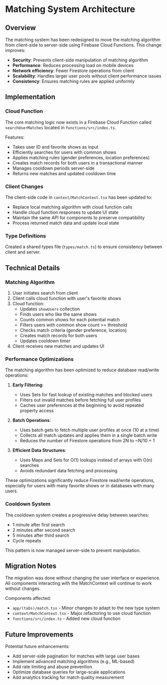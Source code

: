 # Matching System Architecture

## Overview

The matching system has been redesigned to move the matching algorithm from client-side to server-side using Firebase Cloud Functions. This change improves:

- **Security**: Prevents client-side manipulation of matching algorithm
- **Performance**: Reduces processing load on mobile devices
- **Network efficiency**: Fewer Firestore operations from client
- **Scalability**: Handles larger user pools without client performance issues
- **Consistency**: Ensures matching rules are applied uniformly

## Implementation

### Cloud Function

The core matching logic now exists in a Firebase Cloud Function called `searchUserMatches` located in `functions/src/index.ts`.

Features:
- Takes user ID and favorite shows as input
- Efficiently searches for users with common shows
- Applies matching rules (gender preferences, location preferences)
- Creates match records for both users in a transactional manner
- Manages cooldown periods server-side
- Returns new matches and updated cooldown time

### Client Changes

The client-side code in `context/MatchContext.tsx` has been updated to:
- Replace local matching algorithm with cloud function calls
- Handle cloud function responses to update UI state
- Maintain the same API for components to preserve compatibility
- Process returned match data and update local state

### Type Definitions

Created a shared types file (`types/match.ts`) to ensure consistency between client and server.

## Technical Details

### Matching Algorithm

1. User initiates search from client
2. Client calls cloud function with user's favorite shows
3. Cloud function:
   - Updates `showUsers` collection
   - Finds users who like the same shows
   - Counts common shows for each potential match
   - Filters users with common show count >= threshold
   - Checks match criteria (gender preference, location)
   - Creates match records for both users
   - Updates cooldown timer
4. Client receives new matches and updates UI

### Performance Optimizations

The matching algorithm has been optimized to reduce database read/write operations:

1. **Early Filtering**: 
   - Uses Sets for fast lookup of existing matches and blocked users
   - Filters out invalid matches before fetching full user profiles
   - Caches user preferences at the beginning to avoid repeated property access

2. **Batch Operations**:
   - Uses batch gets to fetch multiple user profiles at once (10 at a time)
   - Collects all match updates and applies them in a single batch write
   - Reduces the number of Firestore operations from 2N to ~N/10 + 1

3. **Efficient Data Structures**:
   - Uses Maps and Sets for O(1) lookups instead of arrays with O(n) searches
   - Avoids redundant data fetching and processing

These optimizations significantly reduce Firestore read/write operations, especially for users with many favorite shows or in databases with many users.

### Cooldown System

The cooldown system creates a progressive delay between searches:
- 1 minute after first search
- 2 minutes after second search
- 5 minutes after third search
- Cycle repeats

This pattern is now managed server-side to prevent manipulation.

## Migration Notes

The migration was done without changing the user interface or experience. All components interacting with the MatchContext will continue to work without changes.

Components affected:
- `app/(tabs)/match.tsx` - Minor changes to adapt to the new type system
- `context/MatchContext.tsx` - Major refactoring to use cloud function
- `functions/src/index.ts` - Added new cloud function

## Future Improvements

Potential future enhancements:
- Add server-side pagination for matches with large user bases
- Implement advanced matching algorithms (e.g., ML-based)
- Add rate limiting and abuse prevention
- Optimize database queries for large-scale applications
- Add analytics tracking for match quality measurement 